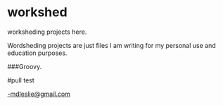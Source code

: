 # workshed
worksheding projects here.

Wordsheding projects are just files I am writing for my personal use and education purposes.

###Groovy.

#pull test

-mdleslie@gmail.com
